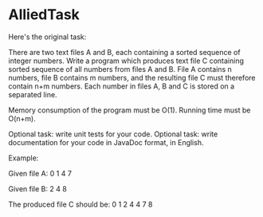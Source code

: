 # AlliedTask
Here's the original task:

There are two text files A and B, each containing a sorted sequence of integer numbers.
Write a program which produces text file C containing sorted sequence of all numbers from files A and B.
File A contains n numbers, file B contains m numbers, and the resulting file C must therefore contain n+m numbers. 
Each number in files A, B and C is stored on a separated line.

Memory consumption of the program must be O(1). Running time must be O(n+m).

Optional task: write unit tests for your code.
Optional task: write documentation for your code in JavaDoc format, in English.

Example:

Given file A:
0
1
4
7

Given file B:
2
4
8

The produced file C should be:
0
1
2
4
4
7
8
